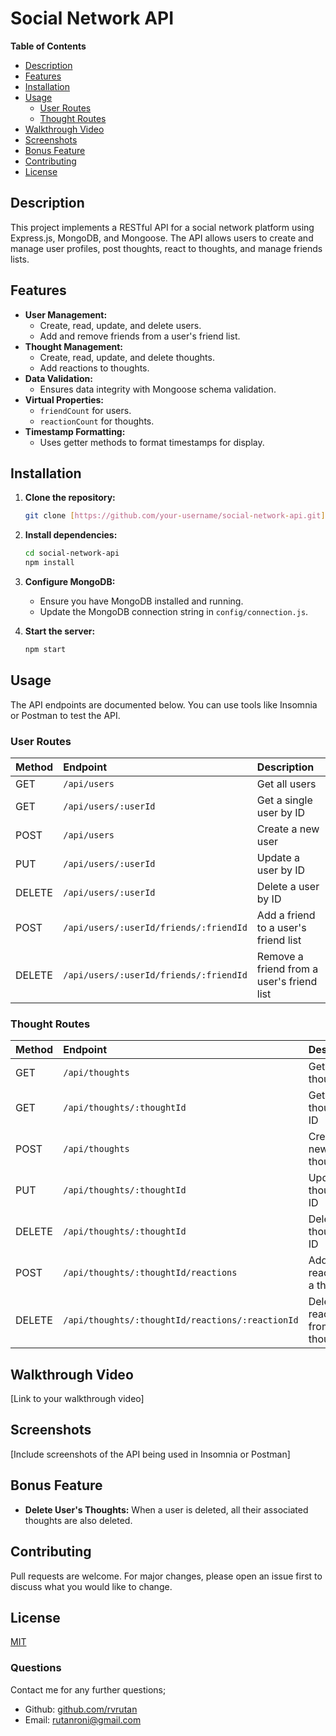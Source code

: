 # Social Network API

**Table of Contents**

* [Description](#description)
* [Features](#features)
* [Installation](#installation)
* [Usage](#usage)
    * [User Routes](#user-routes)
    * [Thought Routes](#thought-routes)
* [Walkthrough Video](#walkthrough-video)
* [Screenshots](#screenshots)
* [Bonus Feature](#bonus-feature)
* [Contributing](#contributing)
* [License](#license)

## Description

This project implements a RESTful API for a social network platform using Express.js, MongoDB, and Mongoose. The API allows users to create and manage user profiles, post thoughts, react to thoughts, and manage friends lists.

## Features

* **User Management:**
    * Create, read, update, and delete users.
    * Add and remove friends from a user's friend list.
* **Thought Management:**
    * Create, read, update, and delete thoughts.
    * Add reactions to thoughts.
* **Data Validation:**
    * Ensures data integrity with Mongoose schema validation.
* **Virtual Properties:**
    * `friendCount` for users.
    * `reactionCount` for thoughts.
* **Timestamp Formatting:**
    * Uses getter methods to format timestamps for display.

## Installation

1.  **Clone the repository:**

    ```bash
    git clone [https://github.com/your-username/social-network-api.git](https://github.com/your-username/social-network-api.git)
    ```

2.  **Install dependencies:**

    ```bash
    cd social-network-api
    npm install
    ```

3.  **Configure MongoDB:**

    * Ensure you have MongoDB installed and running.
    * Update the MongoDB connection string in `config/connection.js`.

4.  **Start the server:**

    ```bash
    npm start
    ```

## Usage

The API endpoints are documented below. You can use tools like Insomnia or Postman to test the API.

### User Routes

| Method | Endpoint                             | Description                                   |
| :----- | :----------------------------------- | :-------------------------------------------- |
| GET    | `/api/users`                         | Get all users                                 |
| GET    | `/api/users/:userId`                  | Get a single user by ID                       |
| POST   | `/api/users`                         | Create a new user                             |
| PUT    | `/api/users/:userId`                  | Update a user by ID                           |
| DELETE | `/api/users/:userId`                  | Delete a user by ID                           |
| POST   | `/api/users/:userId/friends/:friendId` | Add a friend to a user's friend list          |
| DELETE | `/api/users/:userId/friends/:friendId` | Remove a friend from a user's friend list       |

### Thought Routes

| Method | Endpoint                    | Description                          |
| :----- | :-------------------------- | :----------------------------------- |
| GET    | `/api/thoughts`              | Get all thoughts                       |
| GET    | `/api/thoughts/:thoughtId`   | Get a single thought by ID             |
| POST   | `/api/thoughts`              | Create a new thought                   |
| PUT    | `/api/thoughts/:thoughtId`   | Update a thought by ID                 |
| DELETE | `/api/thoughts/:thoughtId`   | Delete a thought by ID                 |
| POST   | `/api/thoughts/:thoughtId/reactions` | Add a reaction to a thought          |
| DELETE | `/api/thoughts/:thoughtId/reactions/:reactionId` | Delete a reaction from a thought |

## Walkthrough Video

[Link to your walkthrough video]

## Screenshots

[Include screenshots of the API being used in Insomnia or Postman]

## Bonus Feature

* **Delete User's Thoughts:** When a user is deleted, all their associated thoughts are also deleted.

## Contributing

Pull requests are welcome. For major changes, please open an issue first to discuss what you would like to change.

## License

[MIT](https://choosealicense.com/licenses/mit/)

### Questions

Contact me for any further questions;
- Github: [github.com/rvrutan](https://github.com/rvrutan)
- Email: [rutanroni@gmail.com](mailtorutanroni@gmail.com)
